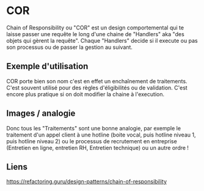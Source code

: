 ﻿# COR

Chain of Responsibility ou "COR" est un design comportemental qui te laisse passer une requête le long d'une chaine de "Handlers" aka "des objets qui gèrent la requête".
Chaque "Handlers" decide si il execute ou pas son processus ou de passer la gestion au suivant.

## Exemple d'utilisation


COR porte bien son nom c'est en effet un enchaînement de traitements.
C'est souvent utilisé pour des règles d'éligibilités ou de validation.
C'est encore plus pratique si on doit modifier la chaine à l'execution.

## Images / analogie
Donc tous les "Traitements" sont une bonne analogie, par exemple le traitement d'un appel client à une hotline (boite vocal, puis hotline niveau 1, puis hotline niveau 2) ou le processus de recrutement en entreprise (Entretien en ligne, entretien RH, Entretien technique) ou un autre ordre ! 

## Liens

https://refactoring.guru/design-patterns/chain-of-responsibility

